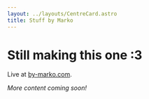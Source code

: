 ```yaml
---
layout: ../layouts/CentreCard.astro
title: Stuff by Marko
---
```


# Still making this one :3

Live at [by-marko.com](https://by-marko.com).

*More content coming soon!*
